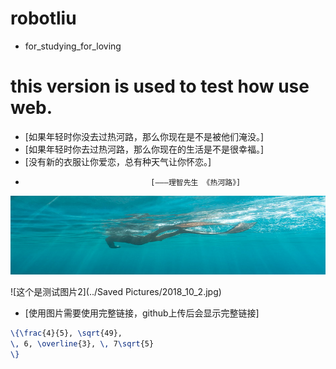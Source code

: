 # robotliu
* for_studying_for_loving

# this version is used to test how use web.

- [如果年轻时你没去过热河路，那么你现在是不是被他们淹没。]
- [如果年轻时你去过热河路，那么你现在的生活是不是很幸福。]
- [没有新的衣服让你爱恋，总有种天气让你怀恋。]
-                                 [———理智先生 《热河路》]

![这个是测试图片1](https://github.com/robotliu327/Test_Web/blob/master/Saved%20Pictures/1.png)


![这个是测试图片2](../Saved Pictures/2018_10_2.jpg)
- [使用图片需要使用完整链接，github上传后会显示完整链接]

```latex
\{\frac{4}{5}, \sqrt{49},
\, 6, \overline{3}, \, 7\sqrt{5}
\}
```
